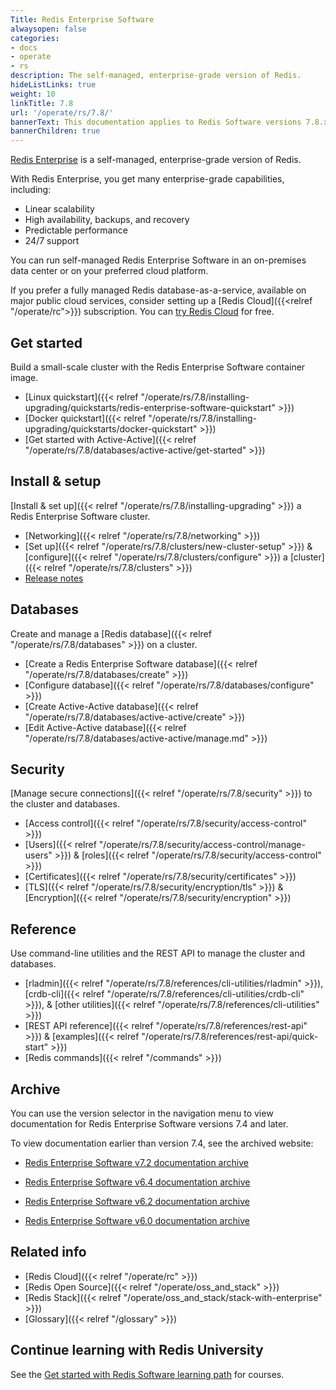 ```yaml
---
Title: Redis Enterprise Software
alwaysopen: false
categories:
- docs
- operate
- rs
description: The self-managed, enterprise-grade version of Redis.
hideListLinks: true
weight: 10
linkTitle: 7.8
url: '/operate/rs/7.8/'
bannerText: This documentation applies to Redis Software versions 7.8.x.
bannerChildren: true
---
```


[Redis Enterprise](https://redis.io/enterprise/) is a self-managed, enterprise-grade version of Redis.

With Redis Enterprise, you get many enterprise-grade capabilities, including:
- Linear scalability
- High availability, backups, and recovery
- Predictable performance
- 24/7 support

You can run self-managed Redis Enterprise Software in an on-premises data center or on your preferred cloud platform.

If you prefer a fully managed Redis database-as-a-service, available on major public cloud services, consider setting up a [Redis Cloud]({{<relref "/operate/rc">}}) subscription. You can [try Redis Cloud](https://redis.io/try-free/) for free.

## Get started
Build a small-scale cluster with the Redis Enterprise Software container image.
- [Linux quickstart]({{< relref "/operate/rs/7.8/installing-upgrading/quickstarts/redis-enterprise-software-quickstart" >}})
- [Docker quickstart]({{< relref "/operate/rs/7.8/installing-upgrading/quickstarts/docker-quickstart" >}})
- [Get started with Active-Active]({{< relref "/operate/rs/7.8/databases/active-active/get-started" >}})

## Install & setup
[Install & set up]({{< relref "/operate/rs/7.8/installing-upgrading" >}}) a Redis Enterprise Software cluster.
- [Networking]({{< relref "/operate/rs/7.8/networking" >}})
- [Set up]({{< relref "/operate/rs/7.8/clusters/new-cluster-setup" >}}) & [configure]({{< relref "/operate/rs/7.8/clusters/configure" >}}) a [cluster]({{< relref "/operate/rs/7.8/clusters" >}})
- [Release notes](https://redis.io/docs/latest/operate/rs/release-notes/)

## Databases
Create and manage a [Redis database]({{< relref "/operate/rs/7.8/databases" >}}) on a cluster.
- [Create a Redis Enterprise Software database]({{< relref "/operate/rs/7.8/databases/create" >}})
- [Configure database]({{< relref "/operate/rs/7.8/databases/configure" >}})
- [Create Active-Active database]({{< relref "/operate/rs/7.8/databases/active-active/create" >}})
- [Edit Active-Active database]({{< relref "/operate/rs/7.8/databases/active-active/manage.md" >}})

## Security
[Manage secure connections]({{< relref "/operate/rs/7.8/security" >}}) to the cluster and databases.
- [Access control]({{< relref "/operate/rs/7.8/security/access-control" >}})
- [Users]({{< relref "/operate/rs/7.8/security/access-control/manage-users" >}}) & [roles]({{< relref "/operate/rs/7.8/security/access-control" >}})
- [Certificates]({{< relref "/operate/rs/7.8/security/certificates" >}})
- [TLS]({{< relref "/operate/rs/7.8/security/encryption/tls" >}}) & [Encryption]({{< relref "/operate/rs/7.8/security/encryption" >}})

## Reference
Use command-line utilities and the REST API to manage the cluster and databases.
- [rladmin]({{< relref "/operate/rs/7.8/references/cli-utilities/rladmin" >}}), [crdb-cli]({{< relref "/operate/rs/7.8/references/cli-utilities/crdb-cli" >}}), & [other utilities]({{< relref "/operate/rs/7.8/references/cli-utilities" >}})
- [REST API reference]({{< relref "/operate/rs/7.8/references/rest-api" >}}) & [examples]({{< relref "/operate/rs/7.8/references/rest-api/quick-start" >}})
- [Redis commands]({{< relref "/commands" >}})

## Archive

You can use the version selector in the navigation menu to view documentation for Redis Enterprise Software versions 7.4 and later.

To view documentation earlier than version 7.4, see the archived website:

- [Redis Enterprise Software v7.2 documentation archive](https://docs.redis.com/7.2/rs/) 

- [Redis Enterprise Software v6.4 documentation archive](https://docs.redis.com/6.4/rs/) 

- [Redis Enterprise Software v6.2 documentation archive](https://docs.redis.com/6.2/rs/) 

- [Redis Enterprise Software v6.0 documentation archive](https://docs.redis.com/6.0/rs/)


## Related info
- [Redis Cloud]({{< relref "/operate/rc" >}})
- [Redis Open Source]({{< relref "/operate/oss_and_stack" >}})
- [Redis Stack]({{< relref "/operate/oss_and_stack/stack-with-enterprise" >}})
- [Glossary]({{< relref "/glossary" >}})

## Continue learning with Redis University

See the [Get started with Redis Software learning path](https://university.redis.io/learningpath/an0mgw5bjpjfbe?_gl=1*4gjdoe*_gcl_au*MTkyMTIyOTY3Mi4xNzM5MTk5Mjc4) for courses.
